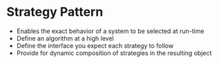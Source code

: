 # Strategy Pattern
- Enables the exact behavior of a system to be selected at run-time
- Define an algorithm at a high level
- Define the interface you expect each strategy to follow
- Provide for dynamic composition of strategies in the resulting object
